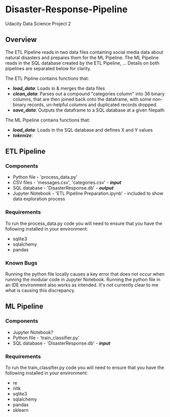 # Disaster-Response-Pipeline
Udacity Data Science Project 2

## Overview
The ETL Pipeline reads in two data files containing social media data about natural disasters and prepares them for the ML Pipeline.
The ML Pipeline reads in the SQL database created by the ETL Pipeline, ...
Details on both pipelines are separated below for clarity.

The ETL Pipline contains functions that:
* **_load_data_**: Loads in & merges the data files
* **_clean_data_**: Parses out a compound "categories column" into 36 binary columns, that are then joined back onto the dataframe, with some non-binary records, un-helpful columns and duplicated records dropped.
* **_save_data_**: Outputs the dataframe to a SQL database at a given filepath

The ML Pipeline contains functions that:
* **_load_data_**: Loads in the SQL database and defines X and Y values
* **_tokenize_**: 

## ETL Pipeline
### Components
* Python file - 'process_data.py'
* CSV files - 'messages.csv', 'categories.csv' - **_input_**
* SQL database - 'DisasterResponse.db' - **_output_**
* Jupyter Notebook - 'ETL Pipeline Preparation.ipynb' - included to show data exploration process

### Requirements
To run the process_data.py code you will need to ensure that you have the following installed in your environment:
* sqlite3
* sqlalchemy
* pandas

### Known Bugs
Running the python file locally causes a key error that does not occur when running the modular code in Jupyter Notebook.  Running the python file in an IDE environment also works as intended.  It's not currently clear to me what is causing this discrepancy.

## ML Pipeline
### Components
* Jupyter Notebook?
* Python file - 'train_classifier.py'
* SQL database - 'DisasterResponse.db' - **_input_**

### Requirements
To run the train_classifier.py code you will need to ensure that you have the following installed in your environment:
* re
* nltk
* sqlite3
* sqlalchemy
* pandas
* sklearn

